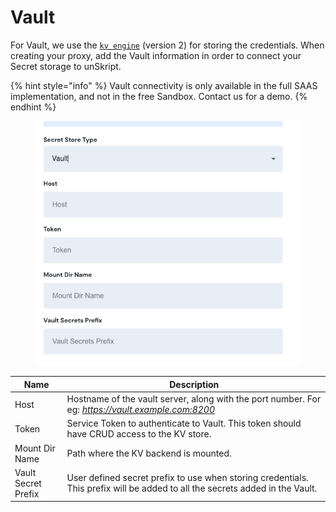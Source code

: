 # Vault

For Vault, we use the [`kv engine`](https://developer.hashicorp.com/vault/docs/secrets/kv/kv-v2)  (version 2) for storing the credentials.  When creating your proxy, add the Vault information in order to connect your Secret storage to unSkript.

{% hint style="info" %}
Vault connectivity is only available in the full SAAS implementation, and not in the free Sandbox. Contact us for a demo.
{% endhint %}

<figure><img src="../../.gitbook/assets/Screen Shot 2022-10-19 at 10.32.02 AM.png" alt=""><figcaption></figcaption></figure>

| Name                | Description                                                                                                                  |
| ------------------- | ---------------------------------------------------------------------------------------------------------------------------- |
| Host                | Hostname of the vault server, along with the port number. For eg: _https://vault.example.com:8200_                           |
| Token               | Service Token to authenticate to Vault. This token should have CRUD access to the KV store.                                  |
| Mount Dir Name      | Path where the KV backend is mounted.                                                                                        |
| Vault Secret Prefix | User defined secret prefix to use when storing credentials. This prefix will be added to all the secrets added in the Vault. |
